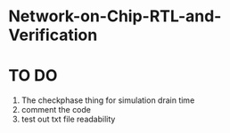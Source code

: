 # Network-on-Chip-RTL-and-Verification

# TO DO
1. The checkphase thing for simulation drain time
2. comment the code
3. test out txt file readability
